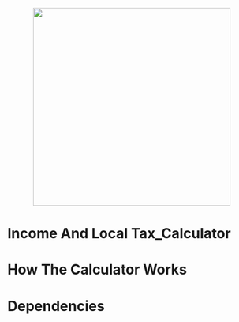 <p align="center">
  <img width="400" height="400" src="https://user-images.githubusercontent.com/59189020/130250588-5822fd66-69de-4cea-bc11-2a2960623580.png">
</p>

# Income And Local Tax_Calculator

# How The Calculator Works

# Dependencies

